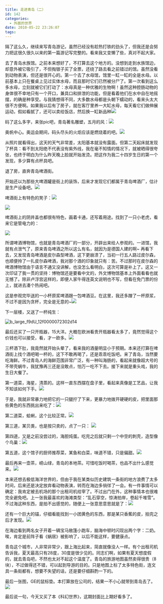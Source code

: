 ```yaml
---
title: 走进青岛（二）
id: 142
categories:
  - 外面的世界
date: 2010-05-22 23:26:07
tags:
---
```




 隔了这么久，继续来写青岛游记，虽然已经没有趁热打铁的劲头了，但我还是会努力把这很久很久以来的第一篇游记写完整的。看来我又变懒了些，真对不起大家。

去了青岛水族馆。之前本来想好了，不打算去这个地方的。没想到走到水族馆边，却意外被它吸引了，不但掏银子买了全票，还绕了路去看之前错过的馆。虽然没看到动物表演，但还是很开心的。第一个去了水母馆，馆里一缸一缸的全是水母。以前基本上只在餐桌上见过实体水母，而且那时它们已然被分尸了。第一次看到这么多水母，立刻就被它们打动了：水母真是一种优雅的生物啊！虽然这种腔肠动物的身体很不幸地只有一个开口，兼具口和排泄的功能，但是看着他们在水中自在地摇摆，的确是种享受。与我猜想得不同，大多数水母都是头朝下蠕动的，看来头太大很不方便啊。如果我以后有了房子，就在客厅里养一大缸水母，每天看它们做伸展运动，假如看腻了，还可以卖给饭店，然后换一缸新品种![](http://s.xnimg.cn//imgpro/emotions/tie/2.gif)

码了这么多字，来张pic吧，青岛著名雕塑，五月的风：![](/images/2010/05/b_large_AuKp_12750001af382d12.jpg)

奥帆中心。奥运会期间，码头尽头的火炬应该是燃烧着的吧。![](/images/2010/05/b_large_ihPD_12710000b62e2d12.jpg)

从照片就看得出，这天的天气非常差，太阳基本就没有露面。但第二天起床就发现了杯具：看不到太阳绝不代表没有紫外线，我在毫不知情的情况下，就被晒得很夸张，也终于明白为什么昨天晚上脸就开始发烫。把这作为我二十四岁生日的第一个发现，多少算有点杯具吧。

退了房，直奔青岛啤酒街。

开始还以为那些大啤酒罐是街上的装饰，后来才发现它们都属于青岛啤酒厂，估计是生产设备吧。![](/images/2010/05/b_large_JwtN_3746000131df2d0b.jpg)

啤酒街上有特色的凳子：![](/images/2010/05/b_large_d5Fo_37460001339a2d0b1.jpg)

![](/images/2010/05/b_large_h9dG_3730000002f02d0b.jpg)

啤酒街上的阴井盖也都很有特色，画着卡通，还写着用途。找到了一只小老虎，看来它是管电力的：

![](/images/2010/05/b_large_GDz9_12e4000007772d14.jpg)

所谓啤酒博物馆，也就是青岛啤酒厂的一部分，开辟出来给人参观的。一进馆，我就有点泄气了，原来青岛啤酒之所以这么有名，就因为是德国人建的啊~ 再看下去，又发现青岛啤酒是皮尔森型啤酒，这下更崩溃了，当初一行五人路过皮尔森，也顺便拎了一扎皮尔森啤酒，我对那个酒的印象就只有：苦。不过那时在皮尔森的啤酒博物馆由于语言不通又没讲解，也没怎么看明白，这次可算是补上了。这又一次印证了我一贯的坚持：博物馆还是要看中文的，外文博物馆基本上外面看看也就无憾了。除非卢浮宫这样的，即便人家牛得连英文说明也不写，但看在免门票的份上，就进去凑个热闹吧。

这是参观完毕送的一小杯原浆啤酒跟一包啤酒豆。在这里，我还多蹭了一杯原浆，不过不是因为贪杯，完全是无意的~![](/images/2010/05/b_large_mRuw_12ea000016c32d14.jpg)

下一层楼，又送了一杯纯生：

![](http://lithilda.info/wp-content/uploads/2010/05/b_large_f9dU_12f0000072302d14.jpg "b_large_f9dU_12f0000072302d14")

最后还买了一只开瓶器，15大洋。大概在欧洲看贵开瓶器看太多了，竟然觉得这个价钱也可以接受，看，才一欧多。![](/images/2010/05/b_large_9SCF_12dc0000030d2d14.jpg)

三杯酒下肚，我竟然就开始头晕了，看来我的酒量明显小于预期。本来还打算在啤酒街上找个酒吧喝一杯的，这下不敢再喝了，还是乖乖吃饭吧。来了青岛，当然要吃海鲜。不过青岛人的海鲜范围非常广泛，有一种叫海肠的，看起来就像超大号的不带壳蜗牛，我犹豫再三还是没敢点，怕万一吃不下去。接下来就是重头戏，我的生日大餐了。

第一道菜，海星，清蒸的。这样一直东西摆在盘子里，看起来真像是工艺品，让我不知该如何下手。![](/images/2010/05/b_large_LtqE_11740000c8482d0c.jpg)

于是，我就非常暴力地把它的一只腿拧了下来，更暴力地拨开硬硬的皮，把里面那些黄色的东西挑出来吃了：![](/images/2010/05/b_large_ipHS_126f000078ab2d12.jpg)

第二道菜，蛤蜊，这个比较正常。![](/images/2010/05/b_large_iKLA_4a5a000248162d10.jpg)

第三道，某贝类，也是按只卖的，点了一只：
![](/images/2010/05/b_large_aP9E_27f5000147262d11.jpg)

第四道，又是之前没尝过的，海胆炖蛋。吃完之后就只剩一个中空的刺壳，造型像个鸟巢：![](/images/2010/05/b_large_6rAy_37440000cf002d0b.jpg)

第五道，这个馆子的厨师推荐菜，某鱼和白菜，味道不错，只是偏甜。![](/images/2010/05/b_large_IyXE_3c4a0001e1ee2d13.jpg)

最后再来一壶茶，崂山绿，青岛的本地茶。可惜吃饭时喝茶，也品不出什么感觉来。![](/images/2010/05/b_large_Nb4u_3c48000149102d13.jpg)

本来还想去极低海洋世界的，但由于我在某类似历史建筑一条街的地方浪费了太多时间，后来还是决定放弃看动物表演，转而在海边多徜徉了一会。有一件事情可以确定：我肯定被去机场的那个出租司机给宰了。不过出门在外，这种事情本也很难完全避免吧。上一张我最喜欢的海滩类型：“乱石穿空，惊涛拍岸，卷起千堆雪”。不过海这种东西，是拍不出感觉的，随便上一张意思意思就是了：![](/images/2010/05/b_large_Lksj_41db0001dcee2d0e.jpg)

还有一个巨大的锚，仔细看能找到一小团黄色的东西，那是某只香蕉的皮，拍完之后才发现。![](/images/2010/05/b_large_X3iy_41d9000146a72d0e.jpg)

在海边看到两名女子开着一辆宝马敞篷小跑车，脑海中顿时闪现出两个字：二奶。唉，肯定是前阵子看《蜗居》被影响了，以后不能这样，要健康点。

青岛这个城市，人非常非常少，跟上海比起来，简直就像没人一样。有个出租司机告诉我，夏天最高只有28度，30度是很少见的。同志们啊，如果有夏天想度假的，就去青岛吧，不然也太对不起这个温度了。青岛的旅游地图虽然卖得很贵（8块），不过做得还不错，可以起到导游的目的。只是地图上标了太多特色街，连文具一条街都有，想要不失望的话，还是要仔细斟酌一下的。

最后一张图，GE的鼠标垫。本打算放在公司的，结果一不小心就带到青岛去了。![](/images/2010/05/b_large_PhBa_41cb00000d562d0e.jpg)

最后说一句，今天又买了本《科幻世界》，这期封面比上期好看多了。


